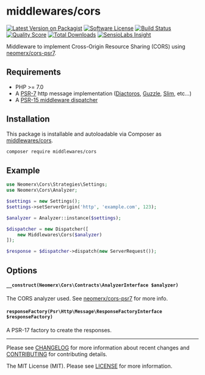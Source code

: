 # middlewares/cors

[![Latest Version on Packagist][ico-version]][link-packagist]
[![Software License][ico-license]](LICENSE)
[![Build Status][ico-travis]][link-travis]
[![Quality Score][ico-scrutinizer]][link-scrutinizer]
[![Total Downloads][ico-downloads]][link-downloads]
[![SensioLabs Insight][ico-sensiolabs]][link-sensiolabs]

Middleware to implement Cross-Origin Resource Sharing (CORS) using [neomerx/cors-psr7](https://github.com/neomerx/cors-psr7).

## Requirements

* PHP >= 7.0
* A [PSR-7](https://packagist.org/providers/psr/http-message-implementation) http message implementation ([Diactoros](https://github.com/zendframework/zend-diactoros), [Guzzle](https://github.com/guzzle/psr7), [Slim](https://github.com/slimphp/Slim), etc...)
* A [PSR-15 middleware dispatcher](https://github.com/middlewares/awesome-psr15-middlewares#dispatcher)

## Installation

This package is installable and autoloadable via Composer as [middlewares/cors](https://packagist.org/packages/middlewares/cors).

```sh
composer require middlewares/cors
```

## Example

```php
use Neomerx\Cors\Strategies\Settings;
use Neomerx\Cors\Analyzer;

$settings = new Settings();
$settings->setServerOrigin('http', 'example.com', 123);

$analyzer = Analyzer::instance($settings);

$dispatcher = new Dispatcher([
	new Middlewares\Cors($analyzer)
]);

$response = $dispatcher->dispatch(new ServerRequest());
```

## Options

#### `__construct(Neomerx\Cors\Contracts\AnalyzerInterface $analyzer)`

The CORS analyzer used. See [neomerx/cors-psr7](https://github.com/neomerx/cors-psr7) for more info.

#### `responseFactory(Psr\Http\Message\ResponseFactoryInterface $responseFactory)`

A PSR-17 factory to create the responses.

---

Please see [CHANGELOG](CHANGELOG.md) for more information about recent changes and [CONTRIBUTING](CONTRIBUTING.md) for contributing details.

The MIT License (MIT). Please see [LICENSE](LICENSE) for more information.

[ico-version]: https://img.shields.io/packagist/v/middlewares/cors.svg?style=flat-square
[ico-license]: https://img.shields.io/badge/license-MIT-brightgreen.svg?style=flat-square
[ico-travis]: https://img.shields.io/travis/middlewares/cors/master.svg?style=flat-square
[ico-scrutinizer]: https://img.shields.io/scrutinizer/g/middlewares/cors.svg?style=flat-square
[ico-downloads]: https://img.shields.io/packagist/dt/middlewares/cors.svg?style=flat-square
[ico-sensiolabs]: https://img.shields.io/sensiolabs/i/189702d3-2578-40c6-9700-6f351c859a7a.svg?style=flat-square

[link-packagist]: https://packagist.org/packages/middlewares/cors
[link-travis]: https://travis-ci.org/middlewares/cors
[link-scrutinizer]: https://scrutinizer-ci.com/g/middlewares/cors
[link-downloads]: https://packagist.org/packages/middlewares/cors
[link-sensiolabs]: https://insight.sensiolabs.com/projects/189702d3-2578-40c6-9700-6f351c859a7a
